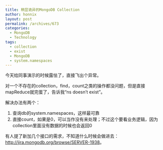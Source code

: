 ```yaml
---
title: 稍显诡异的MongoDB Collection
author: honnix
layout: post
permalink: /archives/673
categories:
  - MongoDB
  - Technology
tags:
  - collection
  - exist
  - MongoDB
  - system.namespaces
---
```

今天给同事演示的时候露怯了，直接飞出个异常。

对一个不存在的collection，find，count之类的操作都没问题，但是直接mapReduce就完蛋了，告诉我“ns doesn’t exist”。

解决办法有两个：

1.  查询db的system.namespaces，这样最可靠
2.  直接count，如果是0，可以当作没有来处理；不过这个要看业务逻辑，因为collection里面没有数据的时候也会返回0

有人提了新加几个接口的需求，不知道什么时候会做进去：<a href="http://jira.mongodb.org/browse/SERVER-1938" target="_blank">http://jira.mongodb.org/browse/SERVER-1938</a>。